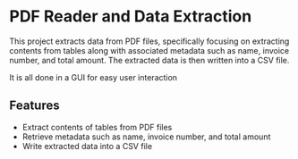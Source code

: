 # PDF Reader and Data Extraction

This project extracts data from PDF files, specifically focusing on extracting contents from tables along with associated metadata such as name, invoice number, and total amount. The extracted data is then written into a CSV file.

It is all done in a GUI for easy user interaction

## Features

- Extract contents of tables from PDF files
- Retrieve metadata such as name, invoice number, and total amount
- Write extracted data into a CSV file
